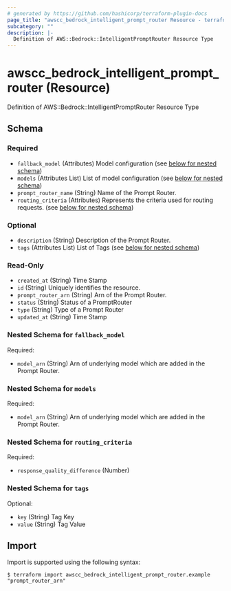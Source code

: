```yaml
---
# generated by https://github.com/hashicorp/terraform-plugin-docs
page_title: "awscc_bedrock_intelligent_prompt_router Resource - terraform-provider-awscc"
subcategory: ""
description: |-
  Definition of AWS::Bedrock::IntelligentPromptRouter Resource Type
---
```


# awscc_bedrock_intelligent_prompt_router (Resource)

Definition of AWS::Bedrock::IntelligentPromptRouter Resource Type



<!-- schema generated by tfplugindocs -->
## Schema

### Required

- `fallback_model` (Attributes) Model configuration (see [below for nested schema](#nestedatt--fallback_model))
- `models` (Attributes List) List of model configuration (see [below for nested schema](#nestedatt--models))
- `prompt_router_name` (String) Name of the Prompt Router.
- `routing_criteria` (Attributes) Represents the criteria used for routing requests. (see [below for nested schema](#nestedatt--routing_criteria))

### Optional

- `description` (String) Description of the Prompt Router.
- `tags` (Attributes List) List of Tags (see [below for nested schema](#nestedatt--tags))

### Read-Only

- `created_at` (String) Time Stamp
- `id` (String) Uniquely identifies the resource.
- `prompt_router_arn` (String) Arn of the Prompt Router.
- `status` (String) Status of a PromptRouter
- `type` (String) Type of a Prompt Router
- `updated_at` (String) Time Stamp

<a id="nestedatt--fallback_model"></a>
### Nested Schema for `fallback_model`

Required:

- `model_arn` (String) Arn of underlying model which are added in the Prompt Router.


<a id="nestedatt--models"></a>
### Nested Schema for `models`

Required:

- `model_arn` (String) Arn of underlying model which are added in the Prompt Router.


<a id="nestedatt--routing_criteria"></a>
### Nested Schema for `routing_criteria`

Required:

- `response_quality_difference` (Number)


<a id="nestedatt--tags"></a>
### Nested Schema for `tags`

Optional:

- `key` (String) Tag Key
- `value` (String) Tag Value

## Import

Import is supported using the following syntax:

```shell
$ terraform import awscc_bedrock_intelligent_prompt_router.example "prompt_router_arn"
```
